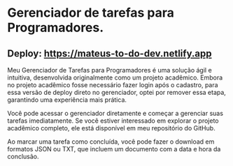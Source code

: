 # Gerenciador de tarefas para Programadores. <p>
  Deploy:
https://mateus-to-do-dev.netlify.app <br>
-------------------------------------------------------------------
Meu Gerenciador de Tarefas para Programadores é uma solução ágil e intuitiva, desenvolvida originalmente como um projeto acadêmico. Embora no projeto acadêmico fosse necessário fazer login após o cadastro, para essa versão de deploy direto no gerenciador, optei por remover essa etapa, garantindo uma experiência mais prática. <p> Você pode acessar o gerenciador diretamente e começar a gerenciar suas tarefas imediatamente. Se você estiver interessado em explorar o projeto acadêmico completo, ele está disponível em meu repositório do GitHub. <p> Ao marcar uma tarefa como concluída, você pode fazer o download em formatos JSON ou TXT, que incluem um documento com a data e hora da conclusão.
